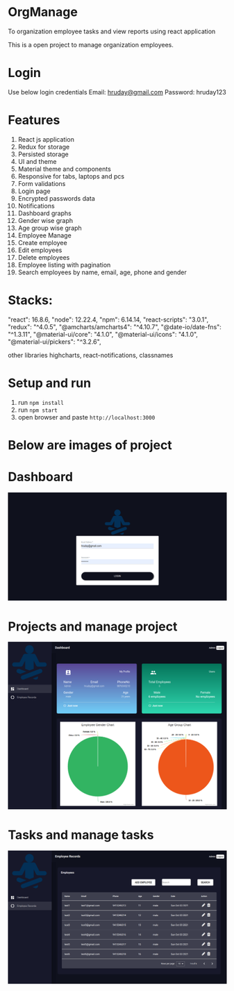 # OrgManage
To organization employee tasks and view reports using react application

This is a open project to manage organization employees.

# Login
Use below login credentials
Email: hruday@gmail.com
Password: hruday123

# Features
1. React js application
2. Redux for storage
3. Persisted storage
4. UI and theme
5. Material theme and components
6. Responsive for tabs, laptops and pcs
7. Form validations
8. Login page
9. Encrypted passwords data
10. Notifications
11. Dashboard graphs
   1. Gender wise graph
   2. Age group wise graph
12. Employee Manage
   3. Create employee
   4. Edit employees
   5. Delete employees
   6. Employee listing with pagination
   7. Search employees by name, email, age, phone and gender

# Stacks:
"react": 16.8.6,
"node": 12.22.4,
"npm": 6.14.14,
"react-scripts": "3.0.1",
"redux": "^4.0.5",
"@amcharts/amcharts4": "^4.10.7",
"@date-io/date-fns": "^1.3.11",
"@material-ui/core": "4.1.0",
"@material-ui/icons": "4.1.0",
"@material-ui/pickers": "^3.2.6",

other libraries
highcharts, react-notifications, classnames

# Setup and run
1. run `npm install`
2. run `npm start`
3. open browser and paste `http://localhost:3000`

# Below are images of project
# Dashboard
![Dashboard](./public/login.png "Title")
# Projects and manage project
![Dashboard](./public/org_dashboard.png "Title")
# Tasks and manage tasks
![Dashboard](./public/org_emp.png "Title")
